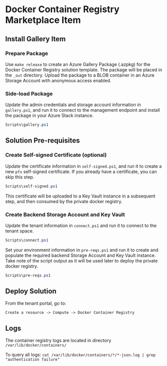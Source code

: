 # Docker Container Registry Marketplace Item

## Install Gallery Item

### Prepare Package

Use `make release` to create an Azure Gallery Package (.azpkg) for the Docker Container Registry solution template. The package will be placed in the `_out` directory. Upload the package to a BLOB container in an Azure Storage Account with anonymous access enabled.

### Side-load Package

Update the admin credentials and storage account information in `gallery.ps1`, and run it to connect to the management endpoint and install the package in your Azure Stack instance.

```powershell
Scripts\gallery.ps1
```

## Solution Pre-requisites

### Create Self-signed Certificate (optional)

Update the certificate information in `self-signed.ps1`, and run it to create a new `pfx` self-signed certificate. If you already have a certificate, you can skip this step.

```powershell
Scripts\self-signed.ps1
```

This certificate will be uploaded to a Key Vault instance in a subsequent step, and then consumed by the private docker registry.

### Create Backend Storage Account and Key Vault

Update the tenant information in `connect.ps1` and run it to connect to the tenant space.

```powershell
Scripts\connect.ps1
```

Set your environment information in `pre-reqs.ps1` and run it to create and populate the required backend Storage Account and Key Vault instance. Take note of the script output as it will be used later to deploy the private docker registry.

```powershell
Scripts\pre-reqs.ps1
```

## Deploy Solution

From the tenant portal, go to:

```
Create a resource -> Compute -> Docker Container Registry
```

## Logs

The container registry logs are located in directory `/var/lib/docker/containers/`

To query all logs: `cat /var/lib/docker/containers/*/*-json.log | grep "authentication failure"`

